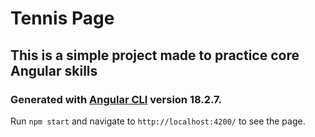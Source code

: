 # Tennis Page

## This is a simple project made to practice core Angular skills

### Generated with [Angular CLI](https://github.com/angular/angular-cli) version 18.2.7.

Run `npm start` and navigate to `http://localhost:4200/` to see the page.

